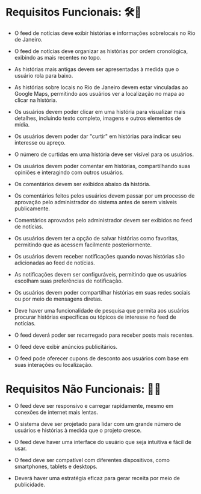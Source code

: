 # Requisitos Funcionais: 🛠️🔧

- O feed de notícias deve exibir histórias e informações sobrelocais no Rio de Janeiro.

- O feed de notícias deve organizar as histórias por ordem cronológica, exibindo as mais recentes no topo.

- As histórias mais antigas devem ser apresentadas à medida que o usuário rola para baixo.

- As histórias sobre locais no Rio de Janeiro devem estar vinculadas ao Google Maps, permitindo aos usuários ver a localização no mapa ao clicar na história.

- Os usuários devem poder clicar em uma história para visualizar mais detalhes, incluindo texto completo, imagens e outros elementos de mídia.

- Os usuários devem poder dar "curtir" em histórias para indicar seu interesse ou apreço.

- O número de curtidas em uma história deve ser visível para os usuários.

- Os usuários devem poder comentar em histórias, compartilhando suas opiniões e interagindo com outros usuários.

- Os comentários devem ser exibidos abaixo da história.

- Os comentários feitos pelos usuários devem passar por um processo de aprovação pelo administrador do sistema antes de serem visíveis publicamente.

- Comentários aprovados pelo administrador devem ser exibidos no feed de notícias.

- Os usuários devem ter a opção de salvar histórias como favoritas, permitindo que as acessem facilmente posteriormente.

- Os usuários devem receber notificações quando novas histórias são adicionadas ao feed de notícias.

- As notificações devem ser configuráveis, permitindo que os usuários escolham suas preferências de notificação.

- Os usuários devem poder compartilhar histórias em suas redes sociais ou por meio de mensagens diretas.

- Deve haver uma funcionalidade de pesquisa que permita aos usuários procurar histórias específicas ou tópicos de interesse no feed de notícias.

- O feed deverá poder ser recarregado para receber posts mais recentes.

- O feed deve exibir anúncios publicitários.

- O feed pode oferecer cupons de desconto aos usuários com base em suas interações ou localização.

# Requisitos Não Funcionais: 📏🚀

- O feed deve ser responsivo e carregar rapidamente, mesmo em conexões de internet mais lentas.

- O sistema deve ser projetado para lidar com um grande número de usuários e histórias à medida que o projeto cresce.

- O feed deve haver uma interface do usuário que seja intuitiva e fácil de usar.

- O feed deve ser compatível com diferentes dispositivos, como smartphones, tablets e desktops.

- Deverá haver uma estratégia eficaz para gerar receita por meio de publicidade.
